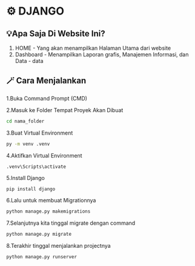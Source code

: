 # ⚙️ DJANGO 


## 💡Apa Saja Di Website Ini?
1. HOME - Yang akan menampilkan Halaman Utama dari website
2. Dashboard - Menampilkan Laporan grafis, Manajemen Informasi, dan Data - data
 
## 🪄 Cara Menjalankan
1.Buka Command Prompt (CMD) 

2.Masuk ke Folder Tempat Proyek Akan Dibuat
```bash
cd nama_folder
```

3.Buat Virtual Environment
```bash
py -m venv .venv
```

4.Aktifkan Virtual Environment
```shell
.venv\Scripts\activate
```

5.Install Django
```bash
pip install django
```

6.Lalu untuk membuat Migrationnya
```bash
python manage.py makemigrations
```

7.Selanjutnya kita tinggal migrate dengan command
```bash
python manage.py migrate
```

8.Terakhir tinggal menjalankan projectnya
```bash
python manage.py runserver
```